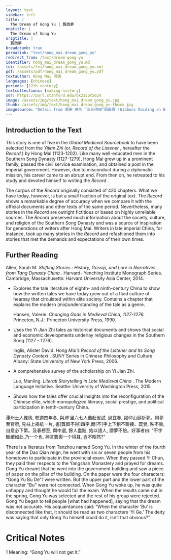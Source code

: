 ```yaml
---
layout: text
sidebar: left
title: |
  The Dream of Gong Yu | 龔輿夢
engtitle: |
  The Dream of Gong Yu
origtitle: |
  龔輿夢
breadcrumb: true
permalink: "text/hong_mai_dream_gong_yu"
redirect_from: /text/dream-gong-yu
identifier: hong_mai_dream_gong_yu.md
tei: /assets/tei/hong_mai_dream_gong_yu.xml
pdf: /assets/pdf/hong_mai_dream_gong_yu.pdf
textauthor: Hong Mai 洪邁
languages: [chinese]
periods: [12th_century]
textcollections: [making-history]
sdr: https://purl.stanford.edu/bk215pt5624
image: /assets/img/text/hong_mai_dream_gong_yu.jpg
thumb: /assets/img/text/hong_mai_dream_gong_yu-thumb.jpg
imagesource: "Detail from 南宋 佚名 “三元得祿”圖扇頁 (Gibbons Raiding an Egret’s Nest), Artist Unknown, late 12th century, Metropolitan Museum of Art, Accession Number: 13.100.104 [Public Domain]"
---
```

<h2>Introduction to the Text</h2>
<p>This story is one of five in the <i> Global Medieval Sourcebook </i> to have been selected from the <i> Yijian Zhi </i> (or, <i> Record of the Listener</i> , hereafter the <i> Record</i> ) by Hong Mai (1123-1202). Like many well-educated men in the Southern Song Dynasty (1127-1279), Hong Mai grew up in a prominent family, passed the civil service examination, and obtained a post in the imperial government. However, due to misconduct during a diplomatic mission, his career came to an abrupt end. From then on, he retreated to his study and devoted himself to writing the <i> Record</i> .</p>

<p>The corpus of the <i> Record </i> originally consisted of 420 chapters. What we have today, however, is but a small fraction of the original text. The <i> Record </i> shows a remarkable degree of accuracy when we compare it with the official documents and other texts of the same period. Nevertheless, many stories in the <i> Record </i> are outright fictitious or based on highly unreliable sources. The <i> Record </i> preserved much information about the society, culture, and religion of the Southern Song Dynasty and was a source of inspiration for generations of writers after Hong Mai. Writers in late imperial China, for instance, took up many stories in the <i> Record </i> and refashioned them into stories that met the demands and expectations of their own times.</p>
<h2>Further Reading</h2>
<p>Allen, Sarah M. <i> Shifting Stories : History, Gossip, and Lore in Narratives from Tang Dynasty China</i> . Harvard- Yenching Institute Monograph Series. Cambridge, Massachusetts: Harvard University Asia Center, 2014.</p>
<ul>
<li>
<p>Explores the tale literature of eighth- and ninth-century China to show how the written tales we have today grew out of a fluid culture of hearsay that circulated within elite society. Contains a chapter that explains the modern (mis)understanding of the tale as a genre.</p>
<p>Hansen, Valerie. <i> Changing Gods in Medieval China, 1127-1276. </i> Princeton, N.J.: Princeton University Press, 1990.</p>
</li>
<li>
<p>Uses the Yi Jian Zhi tales as historical documents and shows that social and economic developments underlay religious changes in the Southern Song (1127 - 1276).</p>
<p>Inglis, Alister David. <i> Hong Mai’s Record of the Listener and Its Song Dynasty Context</i> . SUNY Series in Chinese Philosophy and Culture. Albany: State University of New York Press, 2006.</p>
</li>
<li>
<p>A comprehensive survey of the scholarship on Yi Jian Zhi.</p>
<p>Luo, Manling. <i> Literati Storytelling in Late Medieval China</i> . The Modern Language Initiative. Seattle: University of Washington Press, 2015.</p>
</li>
<li>
<p>Shows how the tales offer crucial insights into the reconfiguration of the Chinese elite, which monopoligzed literacy, social prestige, and political participation in tenth-century China.</p>
</li>
</ul>
<p>潭州士人龔輿, 乾道四年冬, 與<em>鄉</em> 里六七人偕赴省試. 過宜春, 謁仰山廟祈夢。輿夢至官府, 見柱上掲紙一片, 書[龔輿不得]四字,而[不]字上下稍不聨接。既覺, 殊不樂, 自意必下第。及春榜至, 輿中選, 餘人盡黜, 始以語人, 謂夢不驗。好事者曰: “不字斷續如此,乃一个也. 神言龔輿一个得耳, 豈不昭然?”</p>

<p>There is a literatus from Tanzhou named Gong Yu. In the winter of the fourth year of the Dao Qian reign, he went with six or seven people from his hometown to participate in the provincial exam. When they passed Yi Chun, they paid their respects to the Yangshan Monastery and prayed for dreams. Gong Yu dreamt that he went into the government building and saw a piece of paper on the pillar of the building. On the paper were the four characters: “Gong Yu Bu De”<em>1</em> were written. But the upper part and the lower part of the character “Bu” were not connected. When Gong Yu woke up, he was quite unhappy and thought he would fail the exam. When the results came out in the spring, Gong Yu was selected and the rest of his group were rejected. Gong Yu began to tell people [what had happened], saying that the dream was not accurate. His acquaintances said: “When the character ‘Bu’ is disconnected like that, it should be read as two characters ‘Yi Ge.’ The deity was saying that only Gong Yu himself could do it, isn’t that obvious?”</p>

<h1>Critical Notes</h1>

<p>1 Meaning: “Gong Yu will not get it.”</p>
